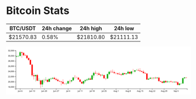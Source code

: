 # Bitcoin Stats

BTC/USDT|24h change|24h high|24h low|
|---|---|---|---|
|$21570.83|0.58%|$21810.80|$21111.13|

<img src="./chart.svg">
